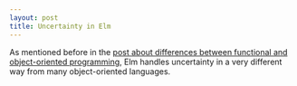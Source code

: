 ```yaml
---
layout: post
title: Uncertainty in Elm
---
```


As mentioned before in the [post about differences between functional and object-oriented programming](http://colvardrm.github.io/Object-Oriented-Differences), Elm handles uncertainty in a very different way from many object-oriented languages.

